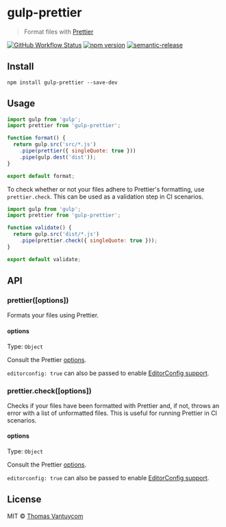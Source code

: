 # gulp-prettier 

> Format files with [Prettier](https://github.com/prettier/prettier)

[![GitHub Workflow Status](https://github.com/TheDancingCode/gulp-prettier/actions/workflows/ci.yml/badge.svg)](https://github.com/thomasvantuycom/gulp-prettier/actions/workflows/ci.yml) [![npm version](https://img.shields.io/npm/v/gulp-prettier.svg)](https://www.npmjs.com/package/gulp-prettier) [![semantic-release](https://img.shields.io/badge/%20%20%F0%9F%93%A6%F0%9F%9A%80-semantic--release-e10079.svg)](https://github.com/semantic-release/semantic-release)

## Install

```
npm install gulp-prettier --save-dev
```

## Usage

```js
import gulp from 'gulp';
import prettier from 'gulp-prettier';

function format() {
  return gulp.src('src/*.js')
    .pipe(prettier({ singleQuote: true }))
    .pipe(gulp.dest('dist'));
}

export default format;
```

To check whether or not your files adhere to Prettier's formatting, use `prettier.check`. This can be used as a validation step in CI scenarios.

```js
import gulp from 'gulp';
import prettier from 'gulp-prettier';

function validate() {
  return gulp.src('dist/*.js')
    .pipe(prettier.check({ singleQuote: true }));
}

export default validate;
```

## API

### prettier([options])

Formats your files using Prettier.

#### options

Type: `Object`

Consult the Prettier [options](https://prettier.io/docs/en/options.html).

`editorconfig: true` can also be passed to enable [EditorConfig support](https://prettier.io/docs/en/api.html#prettierresolveconfigfilepath--options).

### prettier.check([options])

Checks if your files have been formatted with Prettier and, if not, throws an error with a list of unformatted files. This is useful for running Prettier in CI scenarios.

#### options

Type: `Object`

Consult the Prettier [options](https://prettier.io/docs/en/options.html).

`editorconfig: true` can also be passed to enable [EditorConfig support](https://prettier.io/docs/en/api.html#prettierresolveconfigfilepath--options).

## License

MIT © [Thomas Vantuycom](https://github.com/thomasvantuycom)
